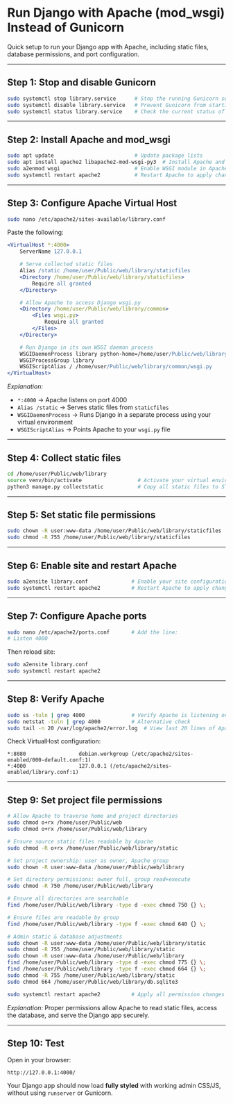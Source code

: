 # Run Django with Apache (mod_wsgi) Instead of Gunicorn

Quick setup to run your Django app with Apache, including static files, database permissions, and port configuration.

---

## **Step 1: Stop and disable Gunicorn**

```bash
sudo systemctl stop library.service      # Stop the running Gunicorn service immediately
sudo systemctl disable library.service   # Prevent Gunicorn from starting on boot
sudo systemctl status library.service    # Check the current status of Gunicorn
```

---

## **Step 2: Install Apache and mod_wsgi**

```bash
sudo apt update                          # Update package lists
sudo apt install apache2 libapache2-mod-wsgi-py3  # Install Apache and WSGI module
sudo a2enmod wsgi                        # Enable WSGI module in Apache
sudo systemctl restart apache2           # Restart Apache to apply changes
```

---

## **Step 3: Configure Apache Virtual Host**

```bash
sudo nano /etc/apache2/sites-available/library.conf
```

Paste the following:

```apache
<VirtualHost *:4000>
    ServerName 127.0.0.1

    # Serve collected static files
    Alias /static /home/user/Public/web/library/staticfiles
    <Directory /home/user/Public/web/library/staticfiles>
        Require all granted
    </Directory>

    # Allow Apache to access Django wsgi.py
    <Directory /home/user/Public/web/library/common>
        <Files wsgi.py>
            Require all granted
        </Files>
    </Directory>

    # Run Django in its own WSGI daemon process
    WSGIDaemonProcess library python-home=/home/user/Public/web/library/venv python-path=/home/user/Public/web/library
    WSGIProcessGroup library
    WSGIScriptAlias / /home/user/Public/web/library/common/wsgi.py
</VirtualHost>
```

*Explanation:*

* `*:4000` → Apache listens on port 4000
* `Alias /static` → Serves static files from `staticfiles`
* `WSGIDaemonProcess` → Runs Django in a separate process using your virtual environment
* `WSGIScriptAlias` → Points Apache to your `wsgi.py` file

---

## **Step 4: Collect static files**

```bash
cd /home/user/Public/web/library
source venv/bin/activate                  # Activate your virtual environment
python3 manage.py collectstatic           # Copy all static files to STATIC_ROOT
```

---

## **Step 5: Set static file permissions**

```bash
sudo chown -R user:www-data /home/user/Public/web/library/staticfiles  # Apache can read static files
sudo chmod -R 755 /home/user/Public/web/library/staticfiles            # Ensure read + execute access
```

---

## **Step 6: Enable site and restart Apache**

```bash
sudo a2ensite library.conf              # Enable your site configuration
sudo systemctl restart apache2          # Restart Apache to apply changes
```

---

## **Step 7: Configure Apache ports**

```bash
sudo nano /etc/apache2/ports.conf       # Add the line:
# Listen 4000
```

Then reload site:

```bash
sudo a2ensite library.conf
sudo systemctl restart apache2
```

---

## **Step 8: Verify Apache**

```bash
sudo ss -tuln | grep 4000               # Verify Apache is listening on port 4000
sudo netstat -tuln | grep 4000          # Alternative check
sudo tail -n 20 /var/log/apache2/error.log  # View last 20 lines of Apache error log
```

Check VirtualHost configuration:

```
*:8080                 debian.workgroup (/etc/apache2/sites-enabled/000-default.conf:1)
*:4000                 127.0.0.1 (/etc/apache2/sites-enabled/library.conf:1)
```

---

## **Step 9: Set project file permissions**

```bash
# Allow Apache to traverse home and project directories
sudo chmod o+rx /home/user/Public/web
sudo chmod o+rx /home/user/Public/web/library

# Ensure source static files readable by Apache
sudo chmod -R o+rx /home/user/Public/web/library/static

# Set project ownership: user as owner, Apache group
sudo chown -R user:www-data /home/user/Public/web/library

# Set directory permissions: owner full, group read+execute
sudo chmod -R 750 /home/user/Public/web/library

# Ensure all directories are searchable
find /home/user/Public/web/library -type d -exec chmod 750 {} \;

# Ensure files are readable by group
find /home/user/Public/web/library -type f -exec chmod 640 {} \;

# Admin static & database adjustments
sudo chown -R user:www-data /home/user/Public/web/library/static
sudo chmod -R 755 /home/user/Public/web/library/static
sudo chown -R user:www-data /home/user/Public/web/library
find /home/user/Public/web/library -type d -exec chmod 775 {} \;
find /home/user/Public/web/library -type f -exec chmod 664 {} \;
sudo chmod -R 755 /home/user/Public/web/library/static
sudo chmod 664 /home/user/Public/web/library/db.sqlite3

sudo systemctl restart apache2          # Apply all permission changes
```

*Explanation:* Proper permissions allow Apache to read static files, access the database, and serve the Django app securely.

---

## **Step 10: Test**

Open in your browser:

```
http://127.0.0.1:4000/
```

Your Django app should now load **fully styled** with working admin CSS/JS, without using `runserver` or Gunicorn.
